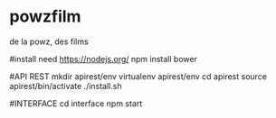 # powzfilm
de la powz, des films

#install
need https://nodejs.org/
npm install bower

#API REST
mkdir apirest/env
virtualenv apirest/env
cd apirest
source apirest/bin/activate
./install.sh

#INTERFACE
cd interface
npm start
